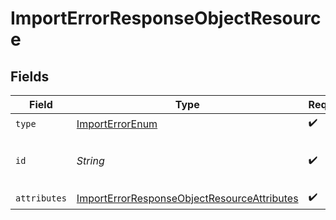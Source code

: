 # ImportErrorResponseObjectResource


## Fields

| Field                                                                                                                 | Type                                                                                                                  | Required                                                                                                              | Description                                                                                                           | Example                                                                                                               |
| --------------------------------------------------------------------------------------------------------------------- | --------------------------------------------------------------------------------------------------------------------- | --------------------------------------------------------------------------------------------------------------------- | --------------------------------------------------------------------------------------------------------------------- | --------------------------------------------------------------------------------------------------------------------- |
| `type`                                                                                                                | [ImportErrorEnum](../../models/components/ImportErrorEnum.md)                                                         | :heavy_check_mark:                                                                                                    | N/A                                                                                                                   |                                                                                                                       |
| `id`                                                                                                                  | *String*                                                                                                              | :heavy_check_mark:                                                                                                    | Unique identifier for the error.                                                                                      | e4eebb08-b055-4a6f-bb13-c8cb69c9eb94                                                                                  |
| `attributes`                                                                                                          | [ImportErrorResponseObjectResourceAttributes](../../models/components/ImportErrorResponseObjectResourceAttributes.md) | :heavy_check_mark:                                                                                                    | N/A                                                                                                                   |                                                                                                                       |